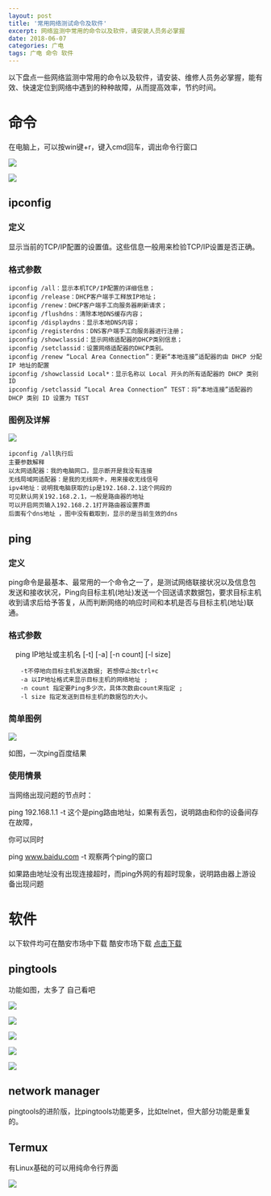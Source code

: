 ```yaml
---
layout: post
title: '常用网络测试命令及软件'
excerpt: 网络监测中常用的命令以及软件，请安装人员务必掌握
date: 2018-06-07
categories: 广电
tags: 广电 命令 软件
---
```


以下盘点一些网络监测中常用的命令以及软件，请安装、维修人员务必掌握，能有效、快速定位到网络中遇到的种种故障，从而提高效率，节约时间。


# 命令
在电脑上，可以按win键+r，键入cmd回车，调出命令行窗口

![](http://p94dvrayw.bkt.clouddn.com/18-6-7/81822412.jpg)

![](http://p94dvrayw.bkt.clouddn.com/18-6-7/6314611.jpg)
## ipconfig

### 定义

显示当前的TCP/IP配置的设置值。这些信息一般用来检验TCP/IP设置是否正确。

### 格式参数

```flow
ipconfig /all：显示本机TCP/IP配置的详细信息；
ipconfig /release：DHCP客户端手工释放IP地址；
ipconfig /renew：DHCP客户端手工向服务器刷新请求；
ipconfig /flushdns：清除本地DNS缓存内容；
ipconfig /displaydns：显示本地DNS内容；
ipconfig /registerdns：DNS客户端手工向服务器进行注册；
ipconfig /showclassid：显示网络适配器的DHCP类别信息；
ipconfig /setclassid：设置网络适配器的DHCP类别。
ipconfig /renew “Local Area Connection”：更新“本地连接”适配器的由 DHCP 分配 IP 地址的配置
ipconfig /showclassid Local*：显示名称以 Local 开头的所有适配器的 DHCP 类别 ID
ipconfig /setclassid “Local Area Connection” TEST：将“本地连接”适配器的 DHCP 类别 ID 设置为 TEST
```

### 图例及详解

![](http://p94dvrayw.bkt.clouddn.com/18-6-7/92004573.jpg)

```flow
ipconfig /all执行后
主要参数解释
以太网适配器：我的电脑网口，显示断开是我没有连接
无线局域网适配器：是我的无线网卡，用来接收无线信号
ipv4地址：说明我电脑获取的ip是192.168.2.1这个网段的
可见默认网关192.168.2.1，一般是路由器的地址
可以开启网页输入192.168.2.1打开路由器设置界面
后面有个dns地址 ，图中没有截取到，显示的是当前生效的dns
```

## ping

### 定义

ping命令是最基本、最常用的一个命令之一了，是测试网络联接状况以及信息包发送和接收状况，Ping向目标主机(地址)发送一个回送请求数据包，要求目标主机收到请求后给予答复，从而判断网络的响应时间和本机是否与目标主机(地址)联通。

### 格式参数

　ping IP地址或主机名 [-t] [-a] [-n count] [-l size]
```flow
　　-t不停地向目标主机发送数据; 若想停止按ctrl+c
　　-a 以IP地址格式来显示目标主机的网络地址 ;
　　-n count 指定要Ping多少次，具体次数由count来指定 ;
　　-l size 指定发送到目标主机的数据包的大小。
```
### 简单图例

![](http://p94dvrayw.bkt.clouddn.com/18-5-28/82318762.jpg)

如图，一次ping百度结果

### 使用情景

当网络出现问题的节点时：

ping 192.168.1.1 -t  这个是ping路由地址，如果有丢包，说明路由和你的设备间存在故障，

你可以同时

ping www.baidu.com -t 观察两个ping的窗口

如果路由地址没有出现连接超时，而ping外网的有超时现象，说明路由器上游设备出现问题

# 软件

以下软件均可在酷安市场中下载 酷安市场下载 [点击下载](http://172.18.71.20:83/2Q2W071ACC144A115F29EFFBED538B8DC9B7BD96E38E_unknown_6B0DD26D0B56AF374758A4582DFBE33A303ACAA7_3/dl-cdn.coolapkmarket.com/down/apk_upload/2018/0524/d51db0ac3946b3a059d3915e290680dd-4599-o_1ce7uns0i4va1hn5u7v10vtes6q-uid-97100.apk?_upt=1288f7d91528359250)

## pingtools 

功能如图，太多了 自己看吧

![](http://p94dvrayw.bkt.clouddn.com/18-6-7/52907885.jpg)

![](http://p94dvrayw.bkt.clouddn.com/18-6-7/38714944.jpg)

![](http://p94dvrayw.bkt.clouddn.com/18-6-7/4860943.jpg)

![](http://p94dvrayw.bkt.clouddn.com/18-6-7/62521620.jpg)

![](http://p94dvrayw.bkt.clouddn.com/18-6-7/99562806.jpg)

## network manager

pingtools的进阶版，比pingtools功能更多，比如telnet，但大部分功能是重复的。

## Termux

有Linux基础的可以用纯命令行界面

![](http://p94dvrayw.bkt.clouddn.com/18-6-7/14819523.jpg)